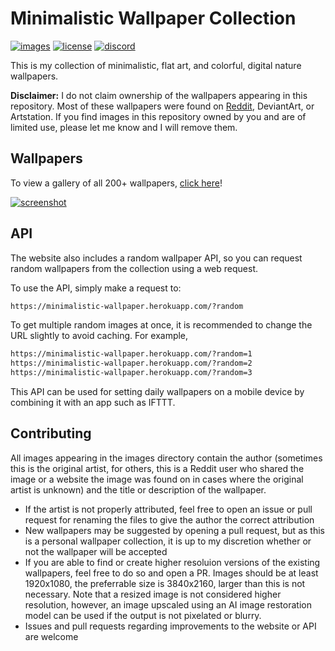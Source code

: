 # Minimalistic Wallpaper Collection

[![images](https://custom-icon-badges.herokuapp.com/github/directory-file-count/DenverCoder1/Minimalistic-Wallpaper-Collection/images?label=images&logo=image)](https://github.com/DenverCoder1/Minimalistic-Wallpaper-Collection/tree/main/images)
[![license](https://custom-icon-badges.herokuapp.com/github/license/denvercoder1/custom-icon-badges?logo=file-badge&logoColor=white&label=code+license&color=success)](https://github.com/DenverCoder1/Minimalistic-Wallpaper-Collection/blob/main/LICENSE)
[![discord](https://custom-icon-badges.herokuapp.com/discord/819650821314052106?color=7289DA&logo=comments&label=discord&logoColor=white)](https://discord.gg/fPrdqh3Zfu)

This is my collection of minimalistic, flat art, and colorful, digital nature wallpapers.

**Disclaimer:** I do not claim ownership of the wallpapers appearing in this repository. Most of these wallpapers were found on [Reddit](https://www.reddit.com/r/wallpaper/), DeviantArt, or Artstation. If you find images in this repository owned by you and are of limited use, please let me know and I will remove them.

## Wallpapers

To view a gallery of all 200+ wallpapers, [click here](https://minimalistic-wallpaper.herokuapp.com/)!

[![screenshot](https://user-images.githubusercontent.com/20955511/186479660-475532e8-427d-4df1-a19d-7f94090805b1.png)](https://minimalistic-wallpaper.herokuapp.com/)

## API

The website also includes a random wallpaper API, so you can request random wallpapers from the collection using a web request.

To use the API, simply make a request to:

```md
https://minimalistic-wallpaper.herokuapp.com/?random
```

To get multiple random images at once, it is recommended to change the URL slightly to avoid caching. For example,

```md
https://minimalistic-wallpaper.herokuapp.com/?random=1
https://minimalistic-wallpaper.herokuapp.com/?random=2
https://minimalistic-wallpaper.herokuapp.com/?random=3
```

This API can be used for setting daily wallpapers on a mobile device by combining it with an app such as IFTTT.

## Contributing

All images appearing in the images directory contain the author (sometimes this is the original artist, for others, this is a Reddit user who shared the image or a website the image was found on in cases where the original artist is unknown) and the title or description of the wallpaper.

* If the artist is not properly attributed, feel free to open an issue or pull request for renaming the files to give the author the correct attribution
* New wallpapers may be suggested by opening a pull request, but as this is a personal wallpaper collection, it is up to my discretion whether or not the wallpaper will be accepted
* If you are able to find or create higher resoluion versions of the existing wallpapers, feel free to do so and open a PR. Images should be at least 1920x1080, the preferrable size is 3840x2160, larger than this is not necessary. Note that a resized image is not considered higher resolution, however, an image upscaled using an AI image restoration model can be used if the output is not pixelated or blurry.
* Issues and pull requests regarding improvements to the website or API are welcome

